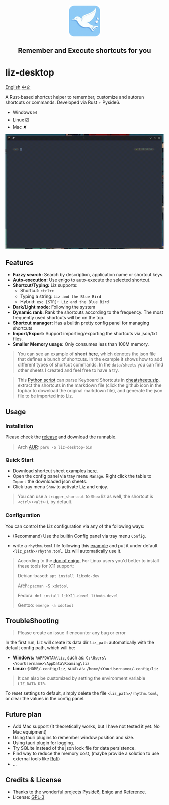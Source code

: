 <div align="center">
  <img src="assets/icon_1024.png" width="100"/>
  <h2>Remember and Execute shortcuts for you</h2>
</div>

# liz-desktop

[English](./README.md) [中文](./README_zh.md) 

A Rust-based shortcut helper to remember, customize and autorun shortcuts or commands. Developed via Rust + Pyside6.

- Windows ☑️
- Linux ☑️
- Mac ✘

![demo](./assets/demo.gif)

## Features

- **Fuzzy search:** Search by description, application name or shortcut keys.
- **Auto-execution:** Use [enigo](https://github.com/enigo-rs/enigo) to auto-execute the selected shortcut.
- **Shortcut/Typing:** Liz supports:
    - Shortcut: `ctrl+c` 
    - Typing a string: `Liz and the Blue Bird` 
    - Hybrid: `esc [STR]+ Liz and the Blue Bird`
- **Dark/Light mode:** Following the system
- **Dynamic rank:** Rank the shortcuts according to the frequency. The most frequently used shortcuts will be on the top.
- **Shortcut manager:** Has a builtin pretty config panel for managing shortcuts
- **Import/Export:** Support importing/exporting the shortcuts via json/txt files.
- **Smaller Memory usage:** Only consumes less than 100M memory.

> You can see an example of **sheet** [here](./data/sheets/examples.json), which denotes the json file that defines a bunch of shortcuts. In the example it shows how to add different types of shortcut commands. In the `data/sheets` you can find other sheets I created and feel free to have a try.

> This [Python script](./scripts/parse_shortcuts.py) can parse Keyboard Shortcuts in [cheatsheets.zip](https://cheatsheets.zip/), extract the shortcuts in the markdown file (click the github icon in the topbar to download the original markdown file), and generate the json file to be imported into Liz.

## Usage

### Installation

Please check the [release](https://github.com/philia897/liz-desktop-pyside6/releases) and download the runnable.

> Arch [AUR](https://aur.archlinux.org/packages/liz-desktop-bin): `paru -S liz-desktop-bin`

### Quick Start

 - Download shortcut sheet examples [here](./data/sheets/).
 - Open the config panel via tray menu `Manage`. Right click the table to `Import` the downloaded json sheets.
 - Click tray menu `Show` to activate Liz and enjoy.

> You can use a `trigger_shortcut` to `Show` liz as well, the shortcut is `<ctrl>+<alt>+L` by default.

### Configuration

You can control the Liz configuration via any of the following ways:

- (Recommand) Use the builtin Config panel via tray menu `Config`.

- write a `rhythm.toml` file following this [example](./data/rhythm.toml) and put it under default `<liz_path>/rhythm.toml`. Liz will automatically use it.

> According to the [doc of enigo](https://github.com/enigo-rs/enigo#), For Linux users you'd better to install these tools for X11 support:
> 
> Debian-based: `apt install libxdo-dev`
>
> Arch: `pacman -S xdotool`
>
> Fedora: `dnf install libX11-devel libxdo-devel`
>
> Gentoo: `emerge -a xdotool`


## TroubleShooting

> Please create an issue if encounter any bug or error

In the first run, Liz will create its data dir `liz_path` automatically with the default config path, which will be:

- **Windows:** `%APPDATA%\liz`, such as: `C:\Users\<YourUsername>\AppData\Roaming\liz`
- **Linux:** `$HOME/.config/liz`, such as: `/home/<YourUsername>/.config/liz`

> It can also be customized by setting the environment variable `LIZ_DATA_DIR`.

To reset settings to default, simply delete the file `<liz_path>/rhythm.toml`, or clear the values in the config panel.

## Future plan

- Add Mac support (It theoretically works, but I have not tested it yet. No Mac equipment)
- Using tauri plugins to remember window position and size.
- Using tauri plugin for logging.
- Try SQLite instead of the json lock file for data persistence.
- Find way to reduce the memory cost, (maybe provide a solution to use external tools like [Rofi](https://github.com/davatorium/rofi/))
- ...

## Credits & License

- Thanks to the wonderful projects [Pyside6](https://doc.qt.io/qtforpython-6/gettingstarted.html#getting-started), [Enigo](https://github.com/enigo-rs/enigo) and [Reference](https://github.com/Fechin/reference/tree/main).
- License: [GPL-3](./LICENSE)

